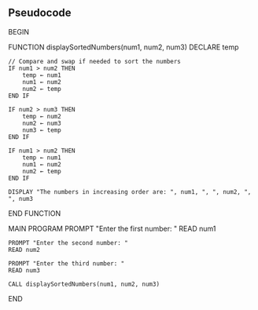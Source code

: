 ## Pseudocode

BEGIN

FUNCTION displaySortedNumbers(num1, num2, num3)
    DECLARE temp

    // Compare and swap if needed to sort the numbers
    IF num1 > num2 THEN
        temp ← num1
        num1 ← num2
        num2 ← temp
    END IF

    IF num2 > num3 THEN
        temp ← num2
        num2 ← num3
        num3 ← temp
    END IF

    IF num1 > num2 THEN
        temp ← num1
        num1 ← num2
        num2 ← temp
    END IF

    DISPLAY "The numbers in increasing order are: ", num1, ", ", num2, ", ", num3
END FUNCTION

MAIN PROGRAM
    PROMPT "Enter the first number: "
    READ num1

    PROMPT "Enter the second number: "
    READ num2

    PROMPT "Enter the third number: "
    READ num3

    CALL displaySortedNumbers(num1, num2, num3)

END
